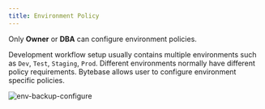 ```yaml
---
title: Environment Policy
---
```


<hint-block type="info">

Only **Owner** or **DBA** can configure environment policies.

</hint-block>

Development workflow setup usually contains multiple environments such as `Dev`, `Test`, `Staging`, `Prod`. Different environments normally have different policy requirements. Bytebase allows user to configure environment specific policies.

![env-backup-configure](/docs/env-backup-configure.png)
